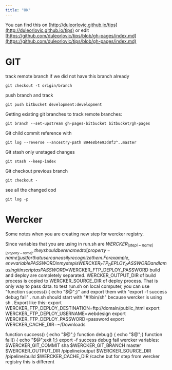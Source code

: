 ```yaml
---
title: "OK"
---
```

<link href="stylesheets/tips.css" rel="stylesheet"></link>
<link href="http://kevinburke.bitbucket.org/markdowncss/markdown.css" rel="stylesheet"></link>

You can find this on [http://duleorlovic.github.io/tips](http://duleorlovic.github.io/tips) or edit [https://github.com/duleorlovic/tips/blob/gh-pages/index.md](https://github.com/duleorlovic/tips/blob/gh-pages/index.md)

GIT
===

track remote branch if we did not have this branch already

    git checkout -t origin/branch
    
push branch and track

    git push bitbucket development:development
  
Getting existing git branches to track remote branches:  

    git branch --set-upstream gh-pages-bitbucket bitbucket/gh-pages 
    
Git child commit reference with

    git log --reverse --ancestry-path 894e8b4e93d8f3^..master
    
Git stash only unstaged changes

    git stash --keep-index
    
Git checkout previous branch

    git checkout -
  
see all the changed cod

    git log -p
    
Wercker
===

Some notes when you are creating new step for wercker registry.

Since variables that you are using in run.sh are $WERCKER_[stepi-name]_[property-name], they should be renamed to [property-name] just for that user can easily recognize them. For example, env variable PASSWORD in my step is WERCKER_FTP_DEPLOY_PASSWORD and I am using it in script as PASSWORD=$WERCKER_FTP_DEPLOY_PASSWORD
build and deploy are completely separated. WERCKER_OUTPUT_DIR of build process is copied to WERCKER_SOURCE_DIR of deploy process. That is only way to pass data.
to test run.sh on local computer, you can use "function success() { echo "$@";}" and export them with "export -f success debug fail" . run.sh should start with "#!/bin/sh" because wercker is using sh . Export like this:
export WERCKER_FTP_DEPLOY_DESTINATION=ftp://domain/public_html
export WERCKER_FTP_DEPLOY_USERNAME=webdesign
export WERCKER_FTP_DEPLOY_PASSWORD=password
export WERCKER_CACHE_DIR=~/Downloads

function success() { echo "$@";}
function debug() { echo "$@";}
function fail() { echo "$@";exit 1;}
export -f success debug fail
wercker variables:
$WERCKER_GIT_COMMIT  sha
$WERCKER_GIT_BRANCH master
$WERCKER_OUTPUT_DIR /pipeline/output
$WERCKER_SOURCE_DIR /pipeline/build
$WERCKER_CACHE_DIR /cache
but for step from wercker registry this is different
